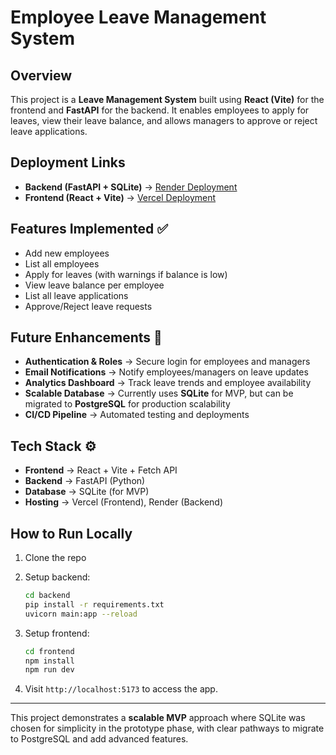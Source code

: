 # Employee Leave Management System

## Overview

This project is a **Leave Management System** built using **React (Vite)** for the frontend and **FastAPI** for the backend. It enables employees to apply for leaves, view their leave balance, and allows managers to approve or reject leave applications.

## Deployment Links

* **Backend (FastAPI + SQLite)** → [Render Deployment](https://symplora-backend-i3d1.onrender.com/docs)
* **Frontend (React + Vite)** → [Vercel Deployment](https://symplora-backend-m1irn6mel-pratham-kubsads-projects.vercel.app/)

## Features Implemented ✅

* Add new employees
* List all employees
* Apply for leaves (with warnings if balance is low)
* View leave balance per employee
* List all leave applications
* Approve/Reject leave requests

## Future Enhancements 🚀

* **Authentication & Roles** → Secure login for employees and managers
* **Email Notifications** → Notify employees/managers on leave updates
* **Analytics Dashboard** → Track leave trends and employee availability
* **Scalable Database** → Currently uses **SQLite** for MVP, but can be migrated to **PostgreSQL** for production scalability
* **CI/CD Pipeline** → Automated testing and deployments

## Tech Stack ⚙️

* **Frontend** → React + Vite + Fetch API
* **Backend** → FastAPI (Python)
* **Database** → SQLite (for MVP)
* **Hosting** → Vercel (Frontend), Render (Backend)

## How to Run Locally

1. Clone the repo
2. Setup backend:

   ```bash
   cd backend
   pip install -r requirements.txt
   uvicorn main:app --reload
   ```
3. Setup frontend:

   ```bash
   cd frontend
   npm install
   npm run dev
   ```
4. Visit `http://localhost:5173` to access the app.

---

This project demonstrates a **scalable MVP** approach where SQLite was chosen for simplicity in the prototype phase, with clear pathways to migrate to PostgreSQL and add advanced features.
